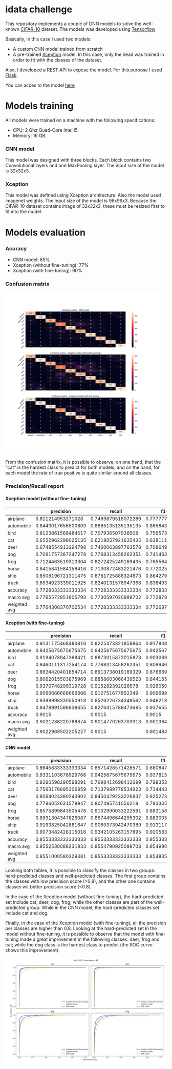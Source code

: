 # idata challenge

This repository implements a couple of DNN models to solve the well-known [CIFAR-10](https://www.cs.toronto.edu/~kriz/cifar.html) dataset. The models was developed using [Tensorflow](https://www.tensorflow.org/)

Basically, in this case I used two models:

- A custom CNN model trained from scratch
- A pre-trained [Xception](https://www.tensorflow.org/api_docs/python/tf/keras/applications/xception/Xception) model. In this case, only the head was trained in order to fit with the classes of the dataset.


Also, I developed a REST API to expose the model. For this purpose I used [Flask](https://flask.palletsprojects.com/en/2.0.x/).

You can acces to the model [here](https://drive.google.com/drive/folders/175HlLGUiLHWZw8YcJofASzNajTS3id6g?usp=sharing)

# Models training

All models were trained on a machine with the following specifications:
- CPU: 2 Ghz Quad-Core Intel i5
- Memory: 16 GB

### CNN model

This model was designed with three blocks. Each block contains two Convolutional layers and one MaxPooling layer. The input size of the model is 32x32x3.


### Xception

This model was defined using Xception architecture. Also the model used imagenet weights. The input size of the model is 96x96x3. Because the CIFAR-10 dataset contains image of 32x32x3, these must be resized first to fit into the model. 


# Models evaluation

### Acuracy

- CNN model: 85%
- Xception (without fine-tuning): 77%
- Xception (with fine-tuning): 90%

### Confusion matrix

![Consfusion matrix](https://github.com/ignaciogatti/idata_challenge/blob/main/images/confusion_matrix.png)

From the confusion matrix, it is possible to observe, on one hand, that the "cat" is the hardest class to predict for both models; and on the hand, for each model the rate of true positive is quite similar around all classes. 


### Precision/Recall report

#### Xception model (without fine-tuning)

|              | precision          | recall             | f1-score           | support            |
|--------------|--------------------|--------------------|--------------------|--------------------|
| airplane     | 0.811214953271028  | 0.7469879518072289 | 0.7777777777777777 | 581.0              |
| automobile   | 0.8443017656500803 | 0.8885135135135135 | 0.8658436213991769 | 592.0              |
| bird         | 0.8123861566484517 | 0.707936507936508  | 0.7565733672603902 | 630.0              |
| cat          | 0.6552962298025135 | 0.6218057921635435 | 0.6381118881118881 | 587.0              |
| deer         | 0.6748554913294798 | 0.7460063897763578 | 0.708649468892261  | 626.0              |
| dog          | 0.7091757387247278 | 0.7768313458262351 | 0.7414634146341463 | 587.0              |
| frog         | 0.7124463519313304 | 0.8272425249169435 | 0.7655649500384321 | 602.0              |
| horse        | 0.8415841584158416 | 0.7130872483221476 | 0.7720254314259763 | 596.0              |
| ship         | 0.8508196721311475 | 0.8781725888324873 | 0.8642797668609492 | 591.0              |
| truck        | 0.8534923339011925 | 0.8240131578947368 | 0.8384937238493724 | 608.0              |
| accuracy     | 0.7728333333333334 | 0.7728333333333334 | 0.7728333333333334 | 0.7728333333333334 |
| macro avg    | 0.7765572851805793 | 0.7730597020989702 | 0.7728783410250369 | 6000.0             |
| weighted avg | 0.7764308370702534 | 0.7728333333333334 | 0.7726875979563305 | 6000.0             |


#### Xception (with fine-tuning)

|              | precision          | recall             | f1-score           | support |
|--------------|--------------------|--------------------|--------------------|---------|
| airplane     | 0.9131175468483816 | 0.9225473321858864 | 0.9178082191780822 | 581.0   |
| automobile   | 0.9425675675675675 | 0.9425675675675675 | 0.9425675675675675 | 592.0   |
| bird         | 0.9194078947368421 | 0.8873015873015873 | 0.9030694668820678 | 630.0   |
| cat          | 0.8460111317254174 | 0.7768313458262351 | 0.8099467140319716 | 587.0   |
| deer         | 0.8624420401854714 | 0.8913738019169329 | 0.8766692851531814 | 626.0   |
| dog          | 0.8062015503875969 | 0.8858603066439523 | 0.8441558441558442 | 587.0   |
| frog         | 0.9370748299319728 | 0.915282392026578  | 0.9260504201680673 | 602.0   |
| horse        | 0.9066666666666666 | 0.912751677852349  | 0.9096989966555183 | 596.0   |
| ship         | 0.9398998330550918 | 0.9526226734348562 | 0.9462184873949581 | 591.0   |
| truck        | 0.9478991596638655 | 0.9276315789473685 | 0.9376558603491272 | 608.0   |
| accuracy     | 0.9015             | 0.9015             | 0.9015             | 0.9015  |
| macro avg    | 0.9021288220768874 | 0.9014770263703313 | 0.9013840861536385 | 6000.0  |
| weighted avg | 0.9022969502205227 | 0.9015             | 0.9014843929551437 | 6000.0  |

#### CNN model

|              | precision          | recall             | f1-score           | support            |
|--------------|--------------------|--------------------|--------------------|--------------------|
| airplane     | 0.8645833333333334 | 0.8571428571428571 | 0.860847018150389  | 581.0              |
| automobile   | 0.9331103678929766 | 0.9425675675675675 | 0.9378151260504203 | 592.0              |
| bird         | 0.8290598290598291 | 0.7698412698412699 | 0.7983539094650206 | 630.0              |
| cat          | 0.7563176895306859 | 0.7137989778534923 | 0.7344434706397897 | 587.0              |
| deer         | 0.8064024390243902 | 0.8450479233226837 | 0.8252730109204368 | 626.0              |
| dog          | 0.7796052631578947 | 0.807495741056218  | 0.7933054393305439 | 587.0              |
| frog         | 0.8575899843505478 | 0.9102990033222591 | 0.8831587429492346 | 602.0              |
| horse        | 0.8991304347826087 | 0.8674496644295302 | 0.8830059777967549 | 596.0              |
| ship         | 0.9193825042881647 | 0.9069373942470389 | 0.9131175468483816 | 591.0              |
| truck        | 0.9073482428115016 | 0.9342105263157895 | 0.9205834683954619 | 608.0              |
| accuracy     | 0.8553333333333333 | 0.8553333333333333 | 0.8553333333333333 | 0.8553333333333333 |
| macro avg    | 0.8552530088231933 | 0.8554790925098708 | 0.8549903710546433 | 6000.0             |
| weighted avg | 0.8551000580329381 | 0.8553333333333333 | 0.8548352491855179 | 6000.0             |

Looking both tables, it is possible to classify the classes in two groups: hard-predicted classes and well-predicted classes. The first group contains the classes with low precision score (>0.8), and the other one contains classes wit better precision score (<0.8).

In the case of the Xception model (without fine-tuning), the hard-predicted set include cat, deer, dog, frog; while the other classes are part of the well-predicted group. While in the CNN model, the hard-predicted classes set include cat and dog.

Finally, in the case of the Xception model (with fine-tuning), all the precision per classes are higher than 0.8. Looking at the hard-predicted set in the model without fine-tuning, it is possible to observe that the model with fine-tuning made a great improvement in the following classes: deer, frog and cat; while the dog class is the hardest class to predict (the ROC curve shows this improvement).

![ROC curve](https://github.com/ignaciogatti/idata_challenge/blob/main/images/auc_roc_curve.png)
